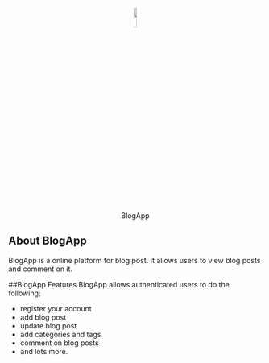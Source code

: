 <p align="center"><img src="https://eazyblog.herokuapp.com/icon.png" width="10%" height="10%"></p>

<p align="center">BlogApp</p>

## About BlogApp

BlogApp is a online platform for blog post. It allows users to view blog posts and comment on it.

##BlogApp Features
BlogApp allows authenticated users to do the following;

- register your account
- add blog post
- update blog post
- add categories and tags
- comment on blog posts
- and lots more.
